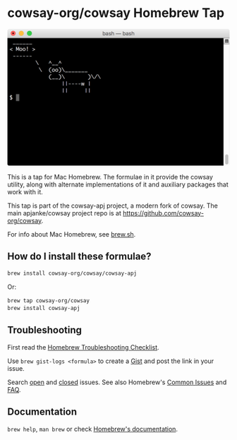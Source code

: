 # cowsay-org/cowsay Homebrew Tap

![Moo](simple_moo_terminal_screenshot.png)

This is a tap for Mac Homebrew. The formulae in it provide the cowsay utility, along with alternate implementations of it and auxiliary packages that work with it.

This tap is part of the cowsay-apj project, a modern fork of cowsay. The main apjanke/cowsay project repo is at <https://github.com/cowsay-org/cowsay>.

For info about Mac Homebrew, see [brew.sh](https://brew.sh).

## How do I install these formulae?

```bash
brew install cowsay-org/cowsay/cowsay-apj
```

Or:

```bash
brew tap cowsay-org/cowsay
brew install cowsay-apj
```

## Troubleshooting

First read the [Homebrew Troubleshooting Checklist](https://github.com/Homebrew/brew/blob/master/share/doc/homebrew/Troubleshooting.md#troubleshooting).

Use `brew gist-logs <formula>` to create a [Gist](https://gist.github.com/) and post the link in your issue.

Search [open](https://github.com/cowsay-org/homebrew-cowsay/issues?state=open) and [closed](https://github.com/cowsay-org/homebrew-cowsay/issues?state=closed) issues. See also Homebrew's  [Common Issues](https://github.com/Homebrew/brew/blob/master/share/doc/homebrew/Common-Issues.md) and [FAQ](https://github.com/Homebrew/brew/blob/master/share/doc/homebrew/FAQ.md).

## Documentation

`brew help`, `man brew` or check [Homebrew's documentation](https://github.com/Homebrew/brew/tree/master/share/doc/homebrew#readme).
